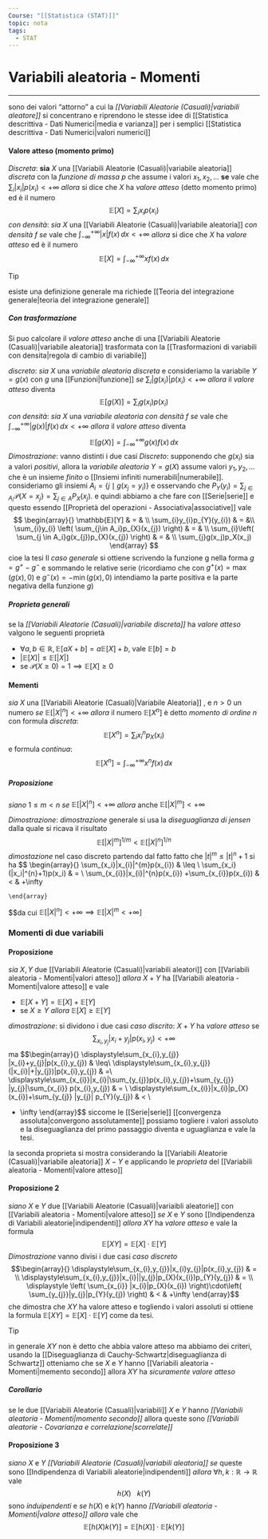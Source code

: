 ```yaml
---
Course: "[[Statistica (STAT)]]"
topic: nota
tags:
  - STAT
---
```

# Variabili aleatoria - Momenti
---
sono dei valori “attorno” a cui la _[[Variabili Aleatorie (Casuali)|variabili aleatore]]_ si concentrano e riprendono le stesse idee di [[Statistica descrittiva - Dati Numerici|media e varianza]] per i semplici [[Statistica descrittiva - Dati Numerici|valori numerici]]

#### Valore atteso (momento primo)
_Discreta_:
	__sia__ $X$ una [[Variabili Aleatorie (Casuali)|variabile aleatoria]] _discreta_ con la _funzione di massa_ $p$ che assume i valori $x_{1},x_{2},\dots$
	__se__ vale che $\sum_{i}|x_{i}|p(x_{i}) < + \infty$ 
	_allora_ si dice che $X$ ha _valore atteso_ (detto momento primo) ed è il numero $$\mathbb{E}[X]=\sum_{i}x_{i}p(x_{i})$$
_con densità_:
	_sia_ $X$ una [[Variabili Aleatorie (Casuali)|variabile aleatoria]] _con densità_  $f$
	_se_ vale che $\int ^{+\infty}_{-\infty}|x|f(x) \, dx < +\infty$
	_allora_ si dice che $X$ ha _valore atteso_ ed è il numero $$\mathbb{E}[X]=\int ^{+\infty}_{-\infty}xf(x) \, dx $$


>[!tip]
>esiste una definizione generale ma richiede [[Teoria del integrazione generale|teoria del integrazione generale]]

##### Con trasformazione
Si puo calcolare il _valore atteso_ anche di una [[Variabili Aleatorie (Casuali)|variabile aleatoria]]  trasformata con la [[Trasformazioni di variabili con densita|regola di cambio di variabile]] 

_discreto_:
	_sia_ $X$ una _variabile aleatoria discreta_ e consideriamo la variabile  $Y=g(x)$  con $g$ una [[Funzioni|funzione]]
	_se_ $\sum_{i}|g(x_{i})|p(x_{i})< +\infty$
	_allora_ il _valore atteso_ diventa $$\mathbb{E}[g(X)]=\sum_{i}g(x_{i})p(x_{i})$$
_con densità_:
	_sia_ $X$ una _variabile aleatoria con densità_ $f$
	_se_ vale che  $\int ^{+\infty}_{-\infty}|g(x)|f(x) \, dx < +\infty$ 
	_allora_ il _valore atteso_ diventa $$\mathbb{E}[g(X)]=\int ^{+\infty}_{-\infty}g(x)f(x) \, dx$$
_Dimostrazione_:
vanno distinti i due casi
_Discreto_:
	supponendo che $g(x_i)$ sia a valori _positivi_, allora la _variabile aleatoria_ $Y=g(X)$ assume valori $y_{1},y_{2},\dots$  che è un insieme _finito_ o [[Insiemi infiniti numerabili|numerabile]].
	consideriamo gli insiemi $A_{i}=\{ j\mid g(x_{j}=y_{i}) \}$ e osservando che $P_{Y}(y_{i})=\sum_{j \in A_{i}}\mathcal{P}\{ X = x_{j} \}=\sum_{j \in A}P_{X}(x_{j})$. e quindi abbiamo a che fare con [[Serie|serie]] e questo essendo [[Proprietà del operazioni - Associativa|associative]] vale $$
	\begin{array}{}
	\mathbb{E}[Y] & = &  \\
    \sum_{i}y_{i}p_{Y}(y_{i}) & = &\\  
    \sum_{i}y_{i}  \left( \sum_{j\in  A_i}p_{X}(x_{j}) \right)  & = & \\ \sum_{i}\left( \sum_{j \in  A_i}g(x_{j})p_{X}(x_{j}) \right)    & = & \\
    \sum_{j}g(x_j)p_X(x_j)
    \end{array}
	$$ cioe la tesi
	Il _caso generale_ si ottiene scrivendo la funzione g nella forma $g =g^{+}−g^{-}$ e sommando le relative serie (ricordiamo che con $g^+(x) = \max(g(x),0)$ e $g^−(x) = −\min(g(x),0)$ intendiamo la parte positiva e la parte negativa della funzione $g$)
	
##### Proprieta generali 
se la _[[Variabili Aleatorie (Casuali)|variabile discreta]]_ ha _valore atteso_ valgono le seguenti proprietà
-  $\forall a,b \in\mathbb{R}, \mathbb{E}[aX+b]=a\mathbb{E}[X]+b$, vale $\mathbb{E}[b]=b$
- $|\mathbb{E}[X]| \leq \mathbb{E}[|X|]$
- se $\mathcal{P}(X \geq 0)=1 \implies \mathbb{E}[X] \geq 0$


#### Mementi
_sia_ $X$ una [[Variabili Aleatorie (Casuali)|Variabile Aleatoria]] , e $n> 0$ un numero 
_se_  $\mathbb{E}[|X|^{n}]<+\infty$ 
_allora_ il numero $\mathbb{E}[X^{n}]$ è detto _momento di ordine_ $n$ con formula _discreta_:$$\mathbb{E}[X^{ n}]=\sum_{i}x_{i}^{n}p_{X}(x_{i})$$e formula _continua_: $$\mathbb{E}[X^{n}]=\int ^{+\infty}_{-\infty}x^{n}f(x) \, dx $$

#####  Proposizione 
_siano_ $1 \leq m < n$ 
_se_ $\mathbb{E}[|X|^{n}] < + \infty$ 
_allora_ anche $\mathbb{E}[|X|^{m}] < +\infty$  


_Dimostrazione_:
	_dimostrazione_ generale si usa la _diseguaglianza di jensen_ dalla quale si ricava il risultato $$\mathbb{E}[|X|^{m}]^{1/m} < \mathbb{E}[|X|^{n}]^{1/n}$$
	_dimostazione_ nel caso discreto
	 partendo dal fatto fatto che $|t|^{m} \leq |t|^{n}+1$ si ha $$
    \begin{array}{} 
     \sum_{x_i}|x_{i}|^{m}p(x_{i})  & \leq  \\ \sum_{x_i}(|x_i|^{n}+1)p(x_i)  & =  \\
 \sum_{x_{i}}|x_{i}|^{n}p(x_{i}) +\sum_{x_{i}}p(x_{i})  & < & +\infty
     

    \end{array}
	 
  $$da cui $\mathbb{E}[|X|^{n}]< + \infty \implies \mathbb{E}[|X|^{m} < +\infty]$



### Momenti di due variabili
#### Proposizione
_sia_ $X,Y$ due [[Variabili Aleatorie (Casuali)|variabili aleatori]] con [[Variabili aleatoria - Momenti|valori atteso]] 
_allora_ $X+Y$ ha [[Variabili aleatoria - Momenti|valore atteso]] e vale
- $\mathbb{E}[X+Y]=\mathbb{E}[X]+\mathbb{E}[Y]$
- se $X \geq Y$ _allora_ $\mathbb{E}[X]\geq\mathbb{E}[Y]$

_dimostrazione_:
	si dividono i due casi
_caso discrito_:
	$X+Y$ ha _valore atteso_ se $$\sum_{x_{i},y_{j}}|x_{i}+y_{j}|p(x_{i},y_{j}) < + \infty$$ ma $$\begin{array}{}
	\displaystyle\sum_{x_{i},y_{j}} |x_{i}+y_{j}|p(x_{i},y_{j}) &  \leq\\ 
    \displaystyle\sum_{x_{i},y_{j}} (|x_{i}|+|y_{j})|p(x_{i},y_{j})   & =\\  \displaystyle\sum_{x_{i}}|x_{i}|\sum_{y_{j}}p(x_{i},y_{j})+\sum_{y_{j}} |y_{j}|\sum_{x_{i}} p(x_{i},y_{j})  & =  \\ \displaystyle\sum_{x_{i}}|x_{i}|p_{X}(x_{i})+\sum_{y_{j}} |y_{j}| p_{Y}(y_{j})  &  <  \\
  + \infty
\end{array}$$
siccome le [[Serie|serie]] [[convergenza assoluta|convergono assolutamente]] possiamo togliere i valori assoluto e la diseguaglianza del primo passaggio diventa e uguaglianza e vale la tesi.

la seconda proprieta si mostra considerando la [[Variabili Aleatorie (Casuali)|variabile aleatoria]] $X-Y$  e applicando le _proprieta_ del [[Variabili aleatoria - Momenti|valore atteso]]


#### Proposizione 2
_siano_ $X$ e $Y$ due [[Variabili Aleatorie (Casuali)|variaibli aleatorie]] con [[Variabili aleatoria - Momenti|valore atteso]]
_se_ $X$ e $Y$ sono [[Indipendenza di Variabili aleatorie|indipendenti]]
_allora_ $XY$ ha _valore atteso_ e vale la formula$$\mathbb{E}[XY]=\mathbb{E}[X]\cdot  \mathbb{E}[Y]$$
_Dimostrazione_
vanno divisi i due casi
_caso discreto_$$\begin{array}{}
\displaystyle\sum_{x_{i},y_{j}}|x_{i}y_{j}|p(x_{i},y_{j}) & = \\
\displaystyle\sum_{x_{i},y_{j}}|x_{i}||y_{j}|p_{X}(x_{i})p_{Y}(y_{j})  & = \\ \displaystyle
\left( \sum_{x_{i}} |x_{i}|p_{X}(x_{i}) \right)\cdot\left( \sum_{y_{j}}|y_{j}|p_{Y}(y_{j}) \right)  &  <  & +\infty
\end{array}$$
che dimostra che $XY$ ha valore atteso e togliendo i valori assoluti si ottiene la formula $\mathbb{E}[XY]=\mathbb{E}[X]\cdot  \mathbb{E}[Y]$ come da tesi.


>[!tip]
>in generale $XY$ non è detto che abbia valore atteso ma abbiamo dei criteri, usando la [[Diseguaglianza di Cauchy-Schwartz|diseguaglianza di Schwartz]] otteniamo che se $X$ e $Y$ hanno [[Variabili aleatoria - Momenti|memento secondo]] allora $XY$ ha _sicuramente_ _valore atteso_ 

##### Corollario
se le due [[Variabili Aleatorie (Casuali)|variabili]] $X$ e $Y$ hanno _[[Variabili aleatoria - Momenti|momento secondo]]_ allora queste sono _[[Variabili aleatorie - Covarianza e correlazione|scorrelate]]_
#### Proposizione 3
_siano_ $X$ e $Y$ _[[Variabili Aleatorie (Casuali)|variabili aleatoria]]_ 
_se_ queste sono [[Indipendenza di Variabili aleatorie|indipendenti]] 
_allora_ $\forall h,k :\mathbb{R} \rightarrow \mathbb{R}$ vale $$h(X)\ \ \ k(Y)$$ sono _induipendenti_  e 
_se_ $h(X)$ e $k(Y)$ hanno _[[Variabili aleatoria - Momenti|valore atteso]]_ 
_allora_ vale che $$\mathbb{E}[h(X)k(Y)]=\mathbb{E}[h(X)]\cdot \mathbb{E}[k(Y)]$$


